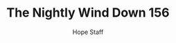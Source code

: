 ---
image: /assets/img/nwd/156_nwd_psalm_31_3a_msg.png
title: The Nightly Wind Down 156
number: 156
categories:
  - The Nightly Wind Down
author: Hope Staff
notes: The Nightly Wind Down 156
embed: >-
  EMBED_GOES_HERE
transcript: >-
  SOME LINES OF TEXT START HERE
---